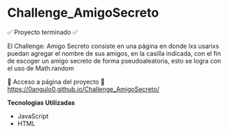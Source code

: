 # Challenge_AmigoSecreto
:white_check_mark:  Proyecto terminado :white_check_mark:

El Challenge: Amigo Secreto consiste en una página en donde lxs usarixs puedan agregar el nombre de sus amigos, en la casilla indicada, con el fin de escoger un amigo secreto de forma pseudoaleatoria, esto se logra con el uso de Math.random

:paperclip: Acceso a página del proyecto :paperclip:
https://0angulo0.github.io/Challenge_AmigoSecreto/

**Tecnologías Utilizadas**
- JavaScript
- HTML
  

